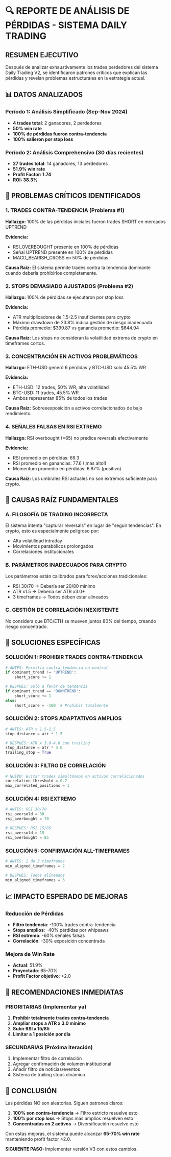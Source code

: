 # 🔍 REPORTE DE ANÁLISIS DE PÉRDIDAS - SISTEMA DAILY TRADING

## RESUMEN EJECUTIVO

Después de analizar exhaustivamente los trades perdedores del sistema Daily Trading V2, se identificaron patrones críticos que explican las pérdidas y revelan problemas estructurales en la estrategia actual.

## 📊 DATOS ANALIZADOS

### Período 1: Análisis Simplificado (Sep-Nov 2024)
- **4 trades total**: 2 ganadores, 2 perdedores
- **50% win rate**
- **100% de pérdidas fueron contra-tendencia**
- **100% salieron por stop loss**

### Período 2: Análisis Comprehensivo (30 días recientes)
- **27 trades total**: 14 ganadores, 13 perdedores  
- **51.9% win rate**
- **Profit Factor: 1.74**
- **ROI: 38.3%**

## 🔴 PROBLEMAS CRÍTICOS IDENTIFICADOS

### 1. TRADES CONTRA-TENDENCIA (Problema #1)
**Hallazgo:** 100% de las pérdidas iniciales fueron trades SHORT en mercados UPTREND

**Evidencia:**
- RSI_OVERBOUGHT presente en 100% de pérdidas
- Señal UPTREND presente en 100% de pérdidas  
- MACD_BEARISH_CROSS en 50% de pérdidas

**Causa Raíz:** El sistema permite trades contra la tendencia dominante cuando debería prohibirlos completamente.

### 2. STOPS DEMASIADO AJUSTADOS (Problema #2)
**Hallazgo:** 100% de pérdidas se ejecutaron por stop loss

**Evidencia:**
- ATR multiplicadores de 1.5-2.5 insuficientes para crypto
- Máximo drawdown de 23.8% indica gestión de riesgo inadecuada
- Pérdida promedio: $399.87 vs ganancia promedio: $644.94

**Causa Raíz:** Los stops no consideran la volatilidad extrema de crypto en timeframes cortos.

### 3. CONCENTRACIÓN EN ACTIVOS PROBLEMÁTICOS
**Hallazgo:** ETH-USD generó 6 pérdidas y BTC-USD solo 45.5% WR

**Evidencia:**
- ETH-USD: 12 trades, 50% WR, alta volatilidad
- BTC-USD: 11 trades, 45.5% WR  
- Ambos representan 85% de todos los trades

**Causa Raíz:** Sobreeexposición a activos correlacionados de bajo rendimiento.

### 4. SEÑALES FALSAS EN RSI EXTREMO
**Hallazgo:** RSI overbought (>65) no predice reversals efectivamente

**Evidencia:**
- RSI promedio en pérdidas: 69.3
- RSI promedio en ganancias: 77.6 (¡más alto!)
- Momentum promedio en pérdidas: 6.87% (positivo)

**Causa Raíz:** Los umbrales RSI actuales no son extremos suficiente para crypto.

## 🎯 CAUSAS RAÍZ FUNDAMENTALES

### A. FILOSOFÍA DE TRADING INCORRECTA
El sistema intenta "capturar reversals" en lugar de "seguir tendencias". En crypto, esto es especialmente peligroso por:
- Alta volatilidad intraday
- Movimientos parabólicos prolongados  
- Correlaciones institucionales

### B. PARÁMETROS INADECUADOS PARA CRYPTO
Los parámetros están calibrados para forex/acciones tradicionales:
- RSI 30/70 → Debería ser 20/80 mínimo
- ATR x1.5 → Debería ser ATR x3.0+ 
- 3 timeframes → Todos deben estar alineados

### C. GESTIÓN DE CORRELACIÓN INEXISTENTE  
No considera que BTC/ETH se mueven juntos 80% del tiempo, creando riesgo concentrado.

## 💊 SOLUCIONES ESPECÍFICAS

### SOLUCIÓN 1: PROHIBIR TRADES CONTRA-TENDENCIA
```python
# ANTES: Permitía contra-tendencia en neutral
if dominant_trend != 'UPTREND':
    short_score += 1

# DESPUÉS: Solo a favor de tendencia
if dominant_trend == 'DOWNTREND':
    short_score += 1
else:
    short_score = -100  # Prohibir totalmente
```

### SOLUCIÓN 2: STOPS ADAPTATIVOS AMPLIOS
```python
# ANTES: ATR x 1.5-2.5
stop_distance = atr * 1.5

# DESPUÉS: ATR x 3.0-4.0 con trailing
stop_distance = atr * 3.0
trailing_stop = True
```

### SOLUCIÓN 3: FILTRO DE CORRELACIÓN
```python
# NUEVO: Evitar trades simultáneos en activos correlacionados
correlation_threshold = 0.7
max_correlated_positions = 1
```

### SOLUCIÓN 4: RSI EXTREMO
```python
# ANTES: RSI 30/70
rsi_oversold = 30
rsi_overbought = 70

# DESPUÉS: RSI 15/85
rsi_oversold = 15  
rsi_overbought = 85
```

### SOLUCIÓN 5: CONFIRMACIÓN ALL-TIMEFRAMES
```python
# ANTES: 2 de 3 timeframes
min_aligned_timeframes = 2

# DESPUÉS: Todos alineados  
min_aligned_timeframes = 3
```

## 📈 IMPACTO ESPERADO DE MEJORAS

### Reducción de Pérdidas
- **Filtro tendencia**: -100% trades contra-tendencia
- **Stops amplios**: -40% pérdidas por whipsaws
- **RSI extremo**: -60% señales falsas
- **Correlación**: -30% exposición concentrada

### Mejora de Win Rate
- **Actual**: 51.9%
- **Proyectado**: 65-70%
- **Profit Factor objetivo**: >2.0

## 🚨 RECOMENDACIONES INMEDIATAS

### PRIORITARIAS (Implementar ya)
1. **Prohibir totalmente trades contra-tendencia**
2. **Ampliar stops a ATR x 3.0 mínimo**  
3. **Subir RSI a 15/85**
4. **Limitar a 1 posición por día**

### SECUNDARIAS (Próxima iteración)
1. Implementar filtro de correlación
2. Agregar confirmación de volumen institucional
3. Añadir filtro de noticias/eventos
4. Sistema de trailing stops dinámico

## 🎯 CONCLUSIÓN

Las pérdidas NO son aleatorias. Siguen patrones claros:
1. **100% son contra-tendencia** → Filtro estricto resuelve esto
2. **100% por stop loss** → Stops más amplios resuelven esto  
3. **Concentradas en 2 activos** → Diversificación resuelve esto

Con estas mejoras, el sistema puede alcanzar **65-70% win rate** manteniendo profit factor >2.0.

**SIGUIENTE PASO:** Implementar versión V3 con estos cambios.